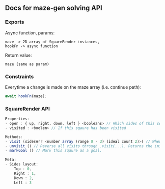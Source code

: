 ## Docs for maze-gen solving API

### Exports

Async function, params:
```
maze -> 2D array of SquareRender instances,
hookFn -> async function
```
Return value:
```
maze (same as param)
```

### Constraints

Everytime a change is made on the maze array (i.e. continue path):
```js
await hookFn(maze);
```

### SquareRender API

```js
Properties:
- open : { up, right, down, left } <booleans> // Which sides of this square have walls, 4 booleans
- visited : <boolen> // If this sqaure has been visited

Methods:
- visit (sidesArr <number array (range 0 - 3) (ideal count 2)>) // When a player enters a Square. Normal use: visit( [entrySide, exitSide] ). Returns the instance.
- unvisit () // Reverse all visits through .visit(...). Returns the instance.
- markGoal () // Mark this sqaure as a goal.
        
Meta:
- Sides layout:
    Top : 0,
    Right : 1,
    Down : 2,
    Left : 3
```
